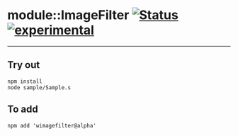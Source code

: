 
# module::ImageFilter  [![Status](https://github.com/Wandalen/wImageFilter/workflows/Publish/badge.svg)](https://github.com/Wandalen/wImageFilter/actions?query=workflow%3APublish) [![experimental](https://img.shields.io/badge/stability-experimental-orange.svg)](https://github.com/emersion/stability-badges#experimental)

___

## Try out
```
npm install
node sample/Sample.s
```

## To add
```
npm add 'wimagefilter@alpha'
```

